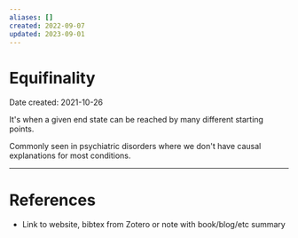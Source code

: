```yaml
---
aliases: []
created: 2022-09-07
updated: 2023-09-01
---
```


# Equifinality
Date created: 2021-10-26

It's when a given end state can be reached by many different starting points.

Commonly seen in psychiatric disorders where we don't have causal explanations for most conditions.

---
# References
* Link to website, bibtex from Zotero or note with book/blog/etc summary
